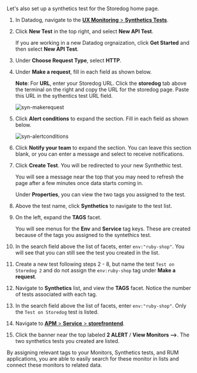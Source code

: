 Let's also set up a synthetics test for the Storedog home page.  

1. In Datadog, navigate to the <a href="https://app.datadoghq.com/synthetics/list" target="_datadog">**UX Monitoring** > **Synthetics Tests**</a>.

2. Click **New Test** in the top right, and select **New API Test**. <p> If you are working in a new Datadog orgnaization, click **Get Started** and then select **New API Test**.

3. Under **Choose Request Type**, select **HTTP**.

4. Under **Make a request**, fill in each field as shown below. <p> **Note**: For **URL**, enter your Storedog URL. Click the **storedog** tab above the terminal on the right and copy the URL for the storedog page. Paste this URL in the sythentics test URL field.<p>![syn-makerequest](apptagging/assets/syn-makerequest.png)

5. Click **Alert conditions** to expand the section. Fill in each field as shown below. <p>![syn-alertconditions](apptagging/assets/syn-alertconditions.png)

6. Click **Notify your team** to expand the section. You can leave this section blank, or you can enter a message and select to receive notifications.

7. Click **Create Test**. You will be redirected to your new Synthethic test. <p> You will see a message near the top that you may need to refresh the page after a few minutes once data starts coming in. <p> Under **Properties**, you can view the two tags you assigned to the test.

8. Above the test name, click **Synthetics** to navigate to the test list.

9. On the left, expand the **TAGS** facet. <p>You will see menus for the **Env** and **Service** tag keys. These are created because of the tags you assigned to the syntethics test.

10. In the search field above the list of facets, enter `env:"ruby-shop"`. You will see that you can still see the test you created in the list.

11. Create a new test following steps 2 - 8, but name the test `Test on Storedog 2` and do not assign the `env:ruby-shop` tag under **Make a request**.

12. Navigate to **Synthetics** list, and view the **TAGS** facet. Notice the number of tests associated with each tag.

13.  In the search field above the list of facets, enter `env:"ruby-shop"`. Only the `Test on Storedog` test is listed.<p>

14. Navigate to <a href="https://app.datadoghq.com/apm/service/storefrontend/rack.request" target="_datadog">**APM** > **Service** > **storefrontend**</a>.

15. Click the banner near the top labeled **2 ALERT** / **View Monitors -->**. The two synthetics tests you created are listed.

By assigning relevant tags to your Monitors, Synthetics tests, and RUM applications, you are able to easily search for these monitor in lists and connect these monitors to related data. 